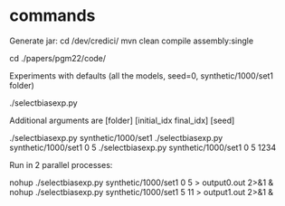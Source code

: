 commands
==============


Generate jar:
cd /dev/credici/
mvn clean compile assembly:single

cd ./papers/pgm22/code/


Experiments with defaults (all the models, seed=0, synthetic/1000/set1 folder)

./selectbiasexp.py

Additional arguments are [folder] [initial_idx final_idx] [seed]

./selectbiasexp.py synthetic/1000/set1
./selectbiasexp.py synthetic/1000/set1 0 5
./selectbiasexp.py synthetic/1000/set1 0 5 1234


Run in 2 parallel processes:

nohup ./selectbiasexp.py synthetic/1000/set1 0 5 > output0.out 2>&1 &
nohup ./selectbiasexp.py synthetic/1000/set1 5 11 > output1.out 2>&1 &
